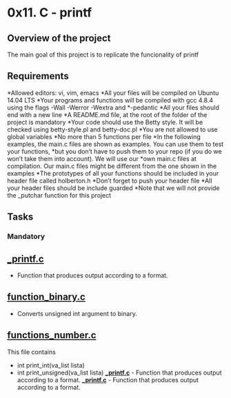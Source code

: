# 0x11. C - printf

## Overview of the project
The main goal of this project is to replicate the funcionality of printf

## Requirements

*Allowed editors: vi, vim, emacs
*All your files will be compiled on Ubuntu 14.04 LTS
*Your programs and functions will be compiled with gcc 4.8.4 using the flags -Wall -Werror -Wextra and *-pedantic
*All your files should end with a new line
*A README.md file, at the root of the folder of the project is mandatory
*Your code should use the Betty style. It will be checked using betty-style.pl and betty-doc.pl
*You are not allowed to use global variables
*No more than 5 functions per file
*In the following examples, the main.c files are shown as examples. You can use them to test your functions, *but you don’t have to push them to your repo (if you do we won’t take them into account). We will use our *own main.c files at compilation. Our main.c files might be different from the one shown in the examples
*The prototypes of all your functions should be included in your header file called holberton.h
*Don’t forget to push your header file
*All your header files should be include guarded
*Note that we will not provide the _putchar function for this project

## Tasks
### Mandatory
## [_printf.c](_printf.c)
* Function that produces output according to a format.
## [function_binary.c](function_binary.c)
* Converts unsigned int argument to binary.
## [functions_number.c](functions_number.c)
This file contains
* int print_int(va_list lista)
* int print_unsigned(va_list lista)
**[_printf.c](_printf.c)** - Function that produces output according to a format.
**[_printf.c](_printf.c)** - Function that produces output according to a format.
